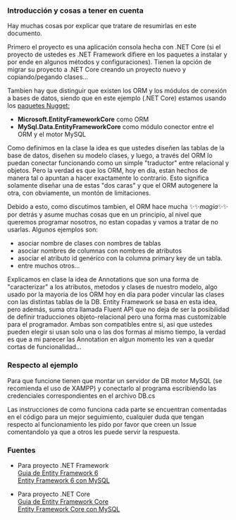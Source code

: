 
### Introducción y cosas a tener en cuenta

Hay muchas cosas por explicar que tratare de resumirlas en este documento.

Primero el proyecto es una aplicación consola hecha con .NET Core (si el proyecto de ustedes es .NET Framework difiere en los paquetes a instalar y por ende en algunos métodos y configuraciones). Tienen la opción de migrar su proyecto a .NET Core creando un proyecto nuevo y copiando/pegando clases...

Tambien hay que distinguir que existen los ORM y los módulos de conexión a bases de datos, siendo que en este ejemplo (.NET Core) estamos usando los <ins>paquetes Nugget:</ins>

- **Microsoft.EntityFrameworkCore** como ORM
- **MySql.Data.EntityFrameworkCore** como módulo conector entre el ORM y el motor MySQL

Como definimos en la clase la idea es que ustedes diseñen las tablas de la base de datos, diseñen su modelo clases, y luego, a través del ORM lo puedan conectar funcionando como un simple "traductor" entre relacional y objetos. Pero la verdad es que los ORM, hoy en dia, estan hechos de manera tal o apuntan a hacer exactamente lo contrario. Esto significa solamente diseñar una de estas "dos caras" y que el ORM autogenere la otra, con obviamente, un montón de limitaciones.

Debido a esto, como discutimos tambien, el ORM hace mucha :sparkles::sparkles:*magia*:sparkles::sparkles: por detrás y asume muchas cosas que en un principio, al nivel que queremos programar nosotros, no estan copadas y vamos a tratar de no usarlas.
Algunos ejemplos son:

- asociar nombre de clases con nombres de tablas
- asociar nombres de columnas con nombres de atributos
- asociar el atributo id genérico con la columna primary key de un tabla.
- entre muchos otros...

Explicamos en clase la idea de Annotations que son una forma de "caracterizar" a los atributos, metodos y clases de nuestro modelo, algo usado por la mayoria de los ORM hoy en día para poder vincular las clases con las distintas tablas de la DB. Entity Framework se basa en esta idea, pero además, suma otra llamada Fluent API que no deja de ser la posibilidad de definir traducciones objeto-relacional pero una forma mas customizable para el programador.
Ambas son compatibles entre si, asi que ustedes pueden elegir si usan solo una o las dos formas al mismo tiempo, la verdad es que a mi parecer las Annotation en algun momento les van a quedar cortas de funcionalidad...


### Respecto al ejemplo

Para que funcione tienen que montar un servidor de DB motor MySQL (se recomienda el uso de XAMPP) y conectarlo al programa escribiendo las credenciales correspondientes en el archivo DB.cs

Las instrucciones de como funciona cada parte se encuentran comentadas en el código para un mejor seguimiento, cualquier duda que tengan respecto al funcionamiento les pido por favor que creen un Issue comentandolo ya que a otros les puede servir la respuesta.


### Fuentes

- Para proyecto .NET Framework<br>
[Guia de Entity Framework 6](https://www.entityframeworktutorial.net/code-first/what-is-code-first.aspx)<br>
[Entity Framework 6 con MySQL](https://dev.mysql.com/doc/connector-net/en/connector-net-entityframework60.html)<br>

- Para proyecto .NET Core<br>
[Guia de Entity Framework Core](https://www.entityframeworktutorial.net/efcore/entity-framework-core.aspx)<br>
[Entity Framework Core con MySQL](https://dev.mysql.com/doc/connector-net/en/connector-net-entityframework-core.html)<br>
